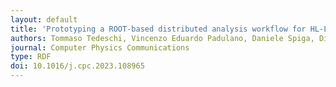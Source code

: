 ```yaml
---
layout: default
title: 'Prototyping a ROOT-based distributed analysis workflow for HL-LHC: the CMS use case'
authors: Tommaso Tedeschi, Vincenzo Eduardo Padulano, Daniele Spiga, Diego Ciangottini, Mirco Tracolli, Enric Tejedor Saavedra, Enrico Guiraud and Massimo Biasotto
journal: Computer Physics Communications
type: RDF
doi: 10.1016/j.cpc.2023.108965
---
```

